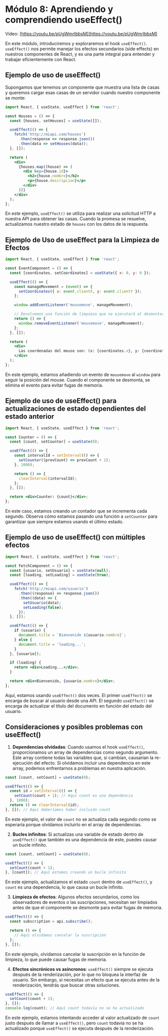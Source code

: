 # Módulo 8: Aprendiendo y comprendiendo useEffect()

Video: [https://youtu.be/pUgWmrIbbsM](https://youtu.be/pUgWmrIbbsM)

En este módulo, introduciremos y exploraremos el hook `useEffect()`. `useEffect()` nos permite manejar los efectos secundarios (side effects) en nuestros componentes de React, y es una parte integral para entender y trabajar eficientemente con React.

## Ejemplo de uso de useEffect()

Supongamos que tenemos un componente que muestra una lista de casas y queremos cargar esas casas de un servidor cuando nuestro componente se monte:

```jsx
import React, { useState, useEffect } from 'react';

const Houses = () => {
  const [houses, setHouses] = useState([]);

  useEffect(() => {
    fetch('http://miapi.com/houses')
      .then(response => response.json())
      .then(data => setHouses(data));
  }, []);

  return (
    <div>
      {houses.map((house) => (
        <div key={house.id}>
          <h2>{house.nombre}</h2>
          <p>{house.descripcion}</p>
        </div>
      ))}
    </div>
  );
};
```

En este ejemplo, `useEffect()` se utiliza para realizar una solicitud HTTP a nuestra API para obtener las casas. Cuando la promesa se resuelve, actualizamos nuestro estado de `houses` con los datos de la respuesta.


## Ejemplo de Uso de useEffect para la Limpieza de Efectos

```jsx
import React, { useState, useEffect } from 'react';

const EventComponent = () => {
  const [coordinates, setCoordinates] = useState({ x: 0, y: 0 });

  useEffect(() => {
    const manageMovement = (event) => {
      setCoordinates({ x: event.clientX, y: event.clientY });
    };

    window.addEventListener('mousemove', manageMovement);

    // Devolvemos una función de limpieza que se ejecutará al desmontar el componente
    return () => {
      window.removeEventListener('mousemove', manageMovement);
    };
  }, []);

  return (
    <div>
      Las coordenadas del mouse son: (x: {coordinates.x}, y: {coordinates.y})
    </div>
  );
};
```

En este ejemplo, estamos añadiendo un evento de `mousemove` al `window` para seguir la posición del mouse. Cuando el componente se desmonta, se elimina el evento para evitar fugas de memoria.

## Ejemplo de uso de useEffect() para actualizaciones de estado dependientes del estado anterior

```jsx
import React, { useState, useEffect } from 'react';

const Counter = () => {
  const [count, setCounter] = useState(0);

  useEffect(() => {
    const intervalId = setInterval(() => {
      setCounter((prevCount) => prevCount + 1);
    }, 1000);

    return () => {
      clearInterval(intervalId);
    };
  }, []);

  return <div>Counter: {count}</div>;
};
```

En este caso, estamos creando un contador que se incrementa cada segundo. Observa cómo estamos pasando una función a `setCounter` para garantizar que siempre estamos usando el último estado.

## Ejemplo de uso de useEffect() con múltiples efectos

```jsx
import React, { useState, useEffect } from 'react';

const FetchComponent = () => {
  const [usuario, setUsuario] = useState(null);
  const [loading, setLoading] = useState(true);

  useEffect(() => {
    fetch('http://miapi.com/usuario')
      .then((response) => response.json())
      .then((data) => {
        setUsuario(data);
        setLoading(false);
      });
  }, []);

  useEffect(() => {
    if (usuario) {
      document.title = `Bienvenido ${usuario.nombre}`;
    } else {
      document.title = 'loading...';
    }
  }, [usuario]);

  if (loading) {
    return <div>Loading...</div>;
  }

  return <div>Bienvenido, {usuario.nombre}</div>;
};
```

Aquí, estamos usando `useEffect()` dos veces. El primer `useEffect()` se encarga de buscar al usuario desde una API. El segundo `useEffect()` se encarga de actualizar el título del documento en función del estado del usuario.

## Consideraciones y posibles problemas con useEffect()

1. **Dependencias olvidadas**: Cuando usamos el hook `useEffect()`, proporcionamos un array de dependencias como segundo argumento. Este array contiene todas las variables que, si cambian, causarían la re-ejecución del efecto. Si olvidamos incluir una dependencia en este array, podemos enfrentarnos a problemas en nuestra aplicación.

 ```jsx
 const [count, setCount] = useState(0);

 useEffect(() => {
   const id = setInterval(() => {
     setCount(count + 1); // Aquí count es una dependencia
   }, 1000);
   return () => clearInterval(id);
 }, []); // Aquí deberíamos haber incluido count
 ```

 En este ejemplo, el valor de `count` no se actualiza cada segundo como se esperaría porque olvidamos incluirlo en el array de dependencias.

2. **Bucles infinitos**: Si actualizas una variable de estado dentro de `useEffect()` que también es una dependencia de este, puedes causar un bucle infinito.

 ```jsx
 const [count, setCount] = useState(0);

 useEffect(() => {
   setCount(count + 1);
 }, [count]); // Aquí estamos creando un bucle infinito
 ```

 En este ejemplo, actualizamos el estado `count` dentro de `useEffect()`, y `count` es una dependencia, lo que causa un bucle infinito.

3. **Limpieza de efectos**: Algunos efectos secundarios, como los observadores de eventos o las suscripciones, necesitan ser limpiados antes de que el componente se desmonte para evitar fugas de memoria.

 ```jsx
 useEffect(() => {
   const subscription = api.subscribe();

   return () => {
     // Aquí olvidamos cancelar la suscripción
   };
 }, []);
 ```

 En este ejemplo, olvidamos cancelar la suscripción en la función de limpieza, lo que puede causar fugas de memoria.

4. **Efectos sincrónicos vs asíncronos**: `useEffect()` siempre se ejecuta después de la renderización, por lo que no bloquea la interfaz de usuario. Sin embargo, si necesitas un efecto que se ejecuta antes de la renderización, tendrás que buscar otras soluciones.

 ```jsx
 useEffect(() => {
   setCount(count + 1);
 }, []);
 console.log(count); // Aquí count todavía no se ha actualizado
 ```

 En este ejemplo, estamos intentando acceder al valor actualizado de `count` justo después de llamar a `useEffect()`, pero `count` todavía no se ha actualizado porque `useEffect()` se ejecuta después de la renderización.
